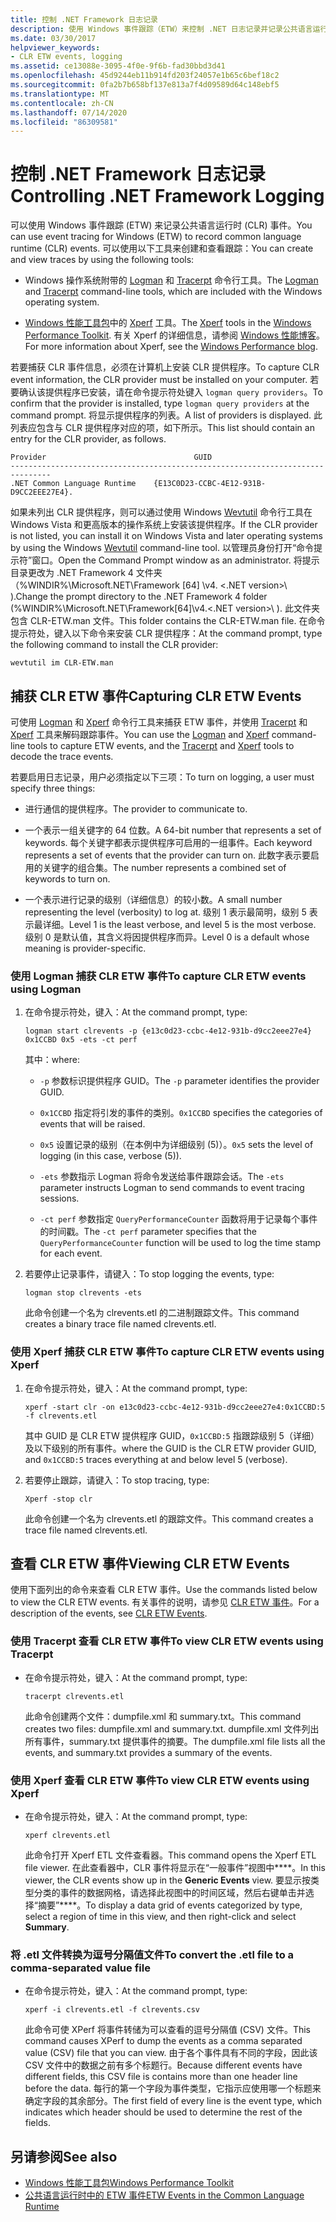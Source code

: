 ```yaml
---
title: 控制 .NET Framework 日志记录
description: 使用 Windows 事件跟踪（ETW）来控制 .NET 日志记录并记录公共语言运行时（CLR）事件。 使用 Logman、Tracerpt 和 Xperf 等工具。
ms.date: 03/30/2017
helpviewer_keywords:
- CLR ETW events, logging
ms.assetid: ce13088e-3095-4f0e-9f6b-fad30bbd3d41
ms.openlocfilehash: 45d9244eb11b914fd203f24057e1b65c6bef18c2
ms.sourcegitcommit: 0fa2b7b658bf137e813a7f4d09589d64c148ebf5
ms.translationtype: MT
ms.contentlocale: zh-CN
ms.lasthandoff: 07/14/2020
ms.locfileid: "86309581"
---
```

# <a name="controlling-net-framework-logging"></a><span data-ttu-id="1f722-104">控制 .NET Framework 日志记录</span><span class="sxs-lookup"><span data-stu-id="1f722-104">Controlling .NET Framework Logging</span></span>

<span data-ttu-id="1f722-105">可以使用 Windows 事件跟踪 (ETW) 来记录公共语言运行时 (CLR) 事件。</span><span class="sxs-lookup"><span data-stu-id="1f722-105">You can use event tracing for Windows (ETW) to record common language runtime (CLR) events.</span></span> <span data-ttu-id="1f722-106">可以使用以下工具来创建和查看跟踪：</span><span class="sxs-lookup"><span data-stu-id="1f722-106">You can create and view traces by using the following tools:</span></span>

- <span data-ttu-id="1f722-107">Windows 操作系统附带的 [Logman](/windows-server/administration/windows-commands/logman) 和 [Tracerpt](/windows-server/administration/windows-commands/tracerpt_1) 命令行工具。</span><span class="sxs-lookup"><span data-stu-id="1f722-107">The [Logman](/windows-server/administration/windows-commands/logman) and [Tracerpt](/windows-server/administration/windows-commands/tracerpt_1) command-line tools, which are included with the Windows operating system.</span></span>

- <span data-ttu-id="1f722-108">[Windows 性能工具包](/windows-hardware/test/wpt/)中的 [Xperf](/windows-hardware/test/wpt/xperf-command-line-reference) 工具。</span><span class="sxs-lookup"><span data-stu-id="1f722-108">The [Xperf](/windows-hardware/test/wpt/xperf-command-line-reference) tools in the [Windows Performance Toolkit](/windows-hardware/test/wpt/).</span></span> <span data-ttu-id="1f722-109">有关 Xperf 的详细信息，请参阅 [Windows 性能博客](https://docs.microsoft.com/archive/blogs/pigscanfly/)。</span><span class="sxs-lookup"><span data-stu-id="1f722-109">For more information about Xperf, see the [Windows Performance blog](https://docs.microsoft.com/archive/blogs/pigscanfly/).</span></span>

<span data-ttu-id="1f722-110">若要捕获 CLR 事件信息，必须在计算机上安装 CLR 提供程序。</span><span class="sxs-lookup"><span data-stu-id="1f722-110">To capture CLR event information, the CLR provider must be installed on your computer.</span></span> <span data-ttu-id="1f722-111">若要确认该提供程序已安装，请在命令提示符处键入 `logman query providers`。</span><span class="sxs-lookup"><span data-stu-id="1f722-111">To confirm that the provider is installed, type `logman query providers` at the command prompt.</span></span> <span data-ttu-id="1f722-112">将显示提供程序的列表。</span><span class="sxs-lookup"><span data-stu-id="1f722-112">A list of providers is displayed.</span></span> <span data-ttu-id="1f722-113">此列表应包含与 CLR 提供程序对应的项，如下所示。</span><span class="sxs-lookup"><span data-stu-id="1f722-113">This list should contain an entry for the CLR provider, as follows.</span></span>

```output
Provider                                 GUID
-------------------------------------------------------------------------------
.NET Common Language Runtime    {E13C0D23-CCBC-4E12-931B-D9CC2EEE27E4}.
```

<span data-ttu-id="1f722-114">如果未列出 CLR 提供程序，则可以通过使用 Windows [Wevtutil](/windows-server/administration/windows-commands/wevtutil) 命令行工具在 Windows Vista 和更高版本的操作系统上安装该提供程序。</span><span class="sxs-lookup"><span data-stu-id="1f722-114">If the CLR provider is not listed, you can install it on Windows Vista and later operating systems by using the Windows [Wevtutil](/windows-server/administration/windows-commands/wevtutil) command-line tool.</span></span> <span data-ttu-id="1f722-115">以管理员身份打开“命令提示符”窗口。</span><span class="sxs-lookup"><span data-stu-id="1f722-115">Open the Command Prompt window as an administrator.</span></span> <span data-ttu-id="1f722-116">将提示目录更改为 .NET Framework 4 文件夹（%WINDIR%\Microsoft.NET\Framework [64] \v4. \<.NET version>\ ).</span><span class="sxs-lookup"><span data-stu-id="1f722-116">Change the prompt directory to the .NET Framework 4 folder (%WINDIR%\Microsoft.NET\Framework[64]\v4.\<.NET version>\ ).</span></span> <span data-ttu-id="1f722-117">此文件夹包含 CLR-ETW.man 文件。</span><span class="sxs-lookup"><span data-stu-id="1f722-117">This folder contains the CLR-ETW.man file.</span></span> <span data-ttu-id="1f722-118">在命令提示符处，键入以下命令来安装 CLR 提供程序：</span><span class="sxs-lookup"><span data-stu-id="1f722-118">At the command prompt, type the following command to install the CLR provider:</span></span>

`wevtutil im CLR-ETW.man`

## <a name="capturing-clr-etw-events"></a><span data-ttu-id="1f722-119">捕获 CLR ETW 事件</span><span class="sxs-lookup"><span data-stu-id="1f722-119">Capturing CLR ETW Events</span></span>

<span data-ttu-id="1f722-120">可使用 [Logman](/windows-server/administration/windows-commands/logman) 和 [Xperf](/windows-hardware/test/wpt/xperf-command-line-reference) 命令行工具来捕获 ETW 事件，并使用 [Tracerpt](/windows-server/administration/windows-commands/tracerpt_1) 和 [Xperf](/windows-hardware/test/wpt/xperf-command-line-reference) 工具来解码跟踪事件。</span><span class="sxs-lookup"><span data-stu-id="1f722-120">You can use the [Logman](/windows-server/administration/windows-commands/logman) and [Xperf](/windows-hardware/test/wpt/xperf-command-line-reference) command-line tools to capture ETW events, and the [Tracerpt](/windows-server/administration/windows-commands/tracerpt_1) and [Xperf](/windows-hardware/test/wpt/xperf-command-line-reference) tools to decode the trace events.</span></span>

<span data-ttu-id="1f722-121">若要启用日志记录，用户必须指定以下三项：</span><span class="sxs-lookup"><span data-stu-id="1f722-121">To turn on logging, a user must specify three things:</span></span>

- <span data-ttu-id="1f722-122">进行通信的提供程序。</span><span class="sxs-lookup"><span data-stu-id="1f722-122">The provider to communicate to.</span></span>

- <span data-ttu-id="1f722-123">一个表示一组关键字的 64 位数。</span><span class="sxs-lookup"><span data-stu-id="1f722-123">A 64-bit number that represents a set of keywords.</span></span> <span data-ttu-id="1f722-124">每个关键字都表示提供程序可启用的一组事件。</span><span class="sxs-lookup"><span data-stu-id="1f722-124">Each keyword represents a set of events that the provider can turn on.</span></span> <span data-ttu-id="1f722-125">此数字表示要启用的关键字的组合集。</span><span class="sxs-lookup"><span data-stu-id="1f722-125">The number represents a combined set of keywords to turn on.</span></span>

- <span data-ttu-id="1f722-126">一个表示进行记录的级别（详细信息）的较小数。</span><span class="sxs-lookup"><span data-stu-id="1f722-126">A small number representing the level (verbosity) to log at.</span></span> <span data-ttu-id="1f722-127">级别 1 表示最简明，级别 5 表示最详细。</span><span class="sxs-lookup"><span data-stu-id="1f722-127">Level 1 is the least verbose, and level 5 is the most verbose.</span></span> <span data-ttu-id="1f722-128">级别 0 是默认值，其含义将因提供程序而异。</span><span class="sxs-lookup"><span data-stu-id="1f722-128">Level 0 is a default whose meaning is provider-specific.</span></span>

### <a name="to-capture-clr-etw-events-using-logman"></a><span data-ttu-id="1f722-129">使用 Logman 捕获 CLR ETW 事件</span><span class="sxs-lookup"><span data-stu-id="1f722-129">To capture CLR ETW events using Logman</span></span>

1. <span data-ttu-id="1f722-130">在命令提示符处，键入：</span><span class="sxs-lookup"><span data-stu-id="1f722-130">At the command prompt, type:</span></span>

     `logman start clrevents -p {e13c0d23-ccbc-4e12-931b-d9cc2eee27e4} 0x1CCBD 0x5 -ets -ct perf`

     <span data-ttu-id="1f722-131">其中：</span><span class="sxs-lookup"><span data-stu-id="1f722-131">where:</span></span>

    - <span data-ttu-id="1f722-132">`-p` 参数标识提供程序 GUID。</span><span class="sxs-lookup"><span data-stu-id="1f722-132">The `-p` parameter identifies the provider GUID.</span></span>

    - <span data-ttu-id="1f722-133">`0x1CCBD` 指定将引发的事件的类别。</span><span class="sxs-lookup"><span data-stu-id="1f722-133">`0x1CCBD` specifies the categories of events that will be raised.</span></span>

    - <span data-ttu-id="1f722-134">`0x5` 设置记录的级别（在本例中为详细级别 (5)）。</span><span class="sxs-lookup"><span data-stu-id="1f722-134">`0x5` sets the level of logging (in this case, verbose (5)).</span></span>

    - <span data-ttu-id="1f722-135">`-ets` 参数指示 Logman 将命令发送给事件跟踪会话。</span><span class="sxs-lookup"><span data-stu-id="1f722-135">The `-ets` parameter instructs Logman to send commands to event tracing sessions.</span></span>

    - <span data-ttu-id="1f722-136">`-ct perf` 参数指定 `QueryPerformanceCounter` 函数将用于记录每个事件的时间戳。</span><span class="sxs-lookup"><span data-stu-id="1f722-136">The `-ct perf` parameter specifies that the `QueryPerformanceCounter` function will be used to log the time stamp for each event.</span></span>

2. <span data-ttu-id="1f722-137">若要停止记录事件，请键入：</span><span class="sxs-lookup"><span data-stu-id="1f722-137">To stop logging the events, type:</span></span>

     `logman stop clrevents -ets`

     <span data-ttu-id="1f722-138">此命令创建一个名为 clrevents.etl 的二进制跟踪文件。</span><span class="sxs-lookup"><span data-stu-id="1f722-138">This command creates a binary trace file named clrevents.etl.</span></span>

### <a name="to-capture-clr-etw-events-using-xperf"></a><span data-ttu-id="1f722-139">使用 Xperf 捕获 CLR ETW 事件</span><span class="sxs-lookup"><span data-stu-id="1f722-139">To capture CLR ETW events using Xperf</span></span>

1. <span data-ttu-id="1f722-140">在命令提示符处，键入：</span><span class="sxs-lookup"><span data-stu-id="1f722-140">At the command prompt, type:</span></span>

     `xperf -start clr -on e13c0d23-ccbc-4e12-931b-d9cc2eee27e4:0x1CCBD:5 -f clrevents.etl`

     <span data-ttu-id="1f722-141">其中 GUID 是 CLR ETW 提供程序 GUID，`0x1CCBD:5` 指跟踪级别 5（详细）及以下级别的所有事件。</span><span class="sxs-lookup"><span data-stu-id="1f722-141">where the GUID is the CLR ETW provider GUID, and `0x1CCBD:5` traces everything at and below level 5 (verbose).</span></span>

2. <span data-ttu-id="1f722-142">若要停止跟踪，请键入：</span><span class="sxs-lookup"><span data-stu-id="1f722-142">To stop tracing, type:</span></span>

     `Xperf -stop clr`

     <span data-ttu-id="1f722-143">此命令创建一个名为 clrevents.etl 的跟踪文件。</span><span class="sxs-lookup"><span data-stu-id="1f722-143">This command creates a trace file named clrevents.etl.</span></span>

## <a name="viewing-clr-etw-events"></a><span data-ttu-id="1f722-144">查看 CLR ETW 事件</span><span class="sxs-lookup"><span data-stu-id="1f722-144">Viewing CLR ETW Events</span></span>

<span data-ttu-id="1f722-145">使用下面列出的命令来查看 CLR ETW 事件。</span><span class="sxs-lookup"><span data-stu-id="1f722-145">Use the commands listed below to view the CLR ETW events.</span></span> <span data-ttu-id="1f722-146">有关事件的说明，请参见 [CLR ETW 事件](clr-etw-events.md)。</span><span class="sxs-lookup"><span data-stu-id="1f722-146">For a description of the events, see [CLR ETW Events](clr-etw-events.md).</span></span>

### <a name="to-view-clr-etw-events-using-tracerpt"></a><span data-ttu-id="1f722-147">使用 Tracerpt 查看 CLR ETW 事件</span><span class="sxs-lookup"><span data-stu-id="1f722-147">To view CLR ETW events using Tracerpt</span></span>

- <span data-ttu-id="1f722-148">在命令提示符处，键入：</span><span class="sxs-lookup"><span data-stu-id="1f722-148">At the command prompt, type:</span></span>

     `tracerpt clrevents.etl`

     <span data-ttu-id="1f722-149">此命令创建两个文件：dumpfile.xml 和 summary.txt。</span><span class="sxs-lookup"><span data-stu-id="1f722-149">This command creates two files: dumpfile.xml and summary.txt.</span></span> <span data-ttu-id="1f722-150">dumpfile.xml 文件列出所有事件，summary.txt 提供事件的摘要。</span><span class="sxs-lookup"><span data-stu-id="1f722-150">The dumpfile.xml file lists all the events, and summary.txt provides a summary of the events.</span></span>

### <a name="to-view-clr-etw-events-using-xperf"></a><span data-ttu-id="1f722-151">使用 Xperf 查看 CLR ETW 事件</span><span class="sxs-lookup"><span data-stu-id="1f722-151">To view CLR ETW events using Xperf</span></span>

- <span data-ttu-id="1f722-152">在命令提示符处，键入：</span><span class="sxs-lookup"><span data-stu-id="1f722-152">At the command prompt, type:</span></span>

     `xperf clrevents.etl`

     <span data-ttu-id="1f722-153">此命令打开 Xperf ETL 文件查看器。</span><span class="sxs-lookup"><span data-stu-id="1f722-153">This command opens the Xperf ETL file viewer.</span></span> <span data-ttu-id="1f722-154">在此查看器中，CLR 事件将显示在“一般事件”视图中\*\*\*\*。</span><span class="sxs-lookup"><span data-stu-id="1f722-154">In this viewer, the CLR events show up in the **Generic Events** view.</span></span> <span data-ttu-id="1f722-155">要显示按类型分类的事件的数据网格，请选择此视图中的时间区域，然后右键单击并选择“摘要”\*\*\*\*。</span><span class="sxs-lookup"><span data-stu-id="1f722-155">To display a data grid of events categorized by type, select a region of time in this view, and then right-click and select **Summary**.</span></span>

### <a name="to-convert-the-etl-file-to-a-comma-separated-value-file"></a><span data-ttu-id="1f722-156">将 .etl 文件转换为逗号分隔值文件</span><span class="sxs-lookup"><span data-stu-id="1f722-156">To convert the .etl file to a comma-separated value file</span></span>

- <span data-ttu-id="1f722-157">在命令提示符处，键入：</span><span class="sxs-lookup"><span data-stu-id="1f722-157">At the command prompt, type:</span></span>

     `xperf -i clrevents.etl -f clrevents.csv`

     <span data-ttu-id="1f722-158">此命令可使 XPerf 将事件转储为可以查看的逗号分隔值 (CSV) 文件。</span><span class="sxs-lookup"><span data-stu-id="1f722-158">This command causes XPerf to dump the events as a comma separated value (CSV) file that you can view.</span></span> <span data-ttu-id="1f722-159">由于各个事件具有不同的字段，因此该 CSV 文件中的数据之前有多个标题行。</span><span class="sxs-lookup"><span data-stu-id="1f722-159">Because different events have different fields, this CSV file is contains more than one header line before the data.</span></span> <span data-ttu-id="1f722-160">每行的第一个字段为事件类型，它指示应使用哪一个标题来确定字段的其余部分。</span><span class="sxs-lookup"><span data-stu-id="1f722-160">The first field of every line is the event type, which indicates which header should be used to determine the rest of the fields.</span></span>

## <a name="see-also"></a><span data-ttu-id="1f722-161">另请参阅</span><span class="sxs-lookup"><span data-stu-id="1f722-161">See also</span></span>

- [<span data-ttu-id="1f722-162">Windows 性能工具包</span><span class="sxs-lookup"><span data-stu-id="1f722-162">Windows Performance Toolkit</span></span>](/windows-hardware/test/wpt/)
- [<span data-ttu-id="1f722-163">公共语言运行时中的 ETW 事件</span><span class="sxs-lookup"><span data-stu-id="1f722-163">ETW Events in the Common Language Runtime</span></span>](etw-events-in-the-common-language-runtime.md)
